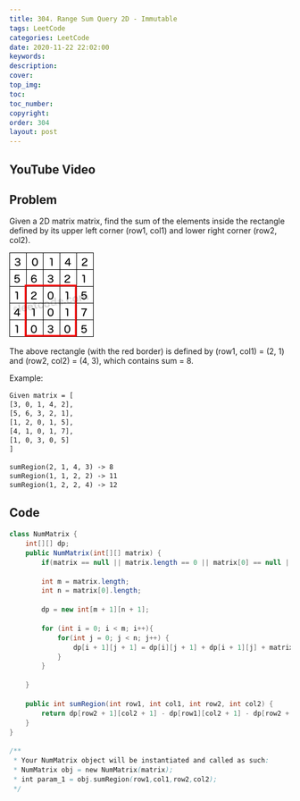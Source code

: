 ```yaml
---
title: 304. Range Sum Query 2D - Immutable
tags: LeetCode
categories: LeetCode
date: 2020-11-22 22:02:00
keywords:
description:
cover:
top_img:
toc:
toc_number:
copyright:
order: 304
layout: post
---
```


## YouTube Video

## Problem

Given a 2D matrix matrix, find the sum of the elements inside the rectangle defined by its upper left corner (row1, col1) and lower right corner (row2, col2).

![image tooltip here](./assets/304.png)

The above rectangle (with the red border) is defined by (row1, col1) = (2, 1) and (row2, col2) = (4, 3), which contains sum = 8.

Example:

```
Given matrix = [
[3, 0, 1, 4, 2],
[5, 6, 3, 2, 1],
[1, 2, 0, 1, 5],
[4, 1, 0, 1, 7],
[1, 0, 3, 0, 5]
]

sumRegion(2, 1, 4, 3) -> 8
sumRegion(1, 1, 2, 2) -> 11
sumRegion(1, 2, 2, 4) -> 12
```

## Code

```java
class NumMatrix {
    int[][] dp;
    public NumMatrix(int[][] matrix) {
        if(matrix == null || matrix.length == 0 || matrix[0] == null || matrix[0].length == 0) return;

        int m = matrix.length;
        int n = matrix[0].length;

        dp = new int[m + 1][n + 1];

        for (int i = 0; i < m; i++){
            for(int j = 0; j < n; j++) {
                dp[i + 1][j + 1] = dp[i][j + 1] + dp[i + 1][j] + matrix[i][j] - dp[i][j];
            }
        }

    }

    public int sumRegion(int row1, int col1, int row2, int col2) {
        return dp[row2 + 1][col2 + 1] - dp[row1][col2 + 1] - dp[row2 + 1][col1] + dp[row1][col1];
    }
}

/**
 * Your NumMatrix object will be instantiated and called as such:
 * NumMatrix obj = new NumMatrix(matrix);
 * int param_1 = obj.sumRegion(row1,col1,row2,col2);
 */
```
